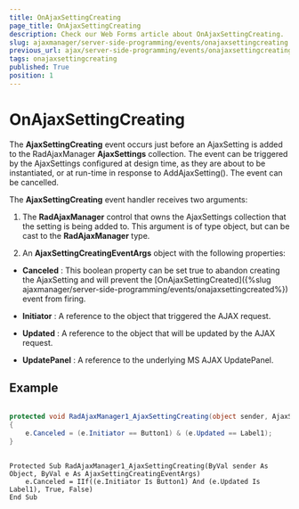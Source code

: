 ```yaml
---
title: OnAjaxSettingCreating
page_title: OnAjaxSettingCreating
description: Check our Web Forms article about OnAjaxSettingCreating.
slug: ajaxmanager/server-side-programming/events/onajaxsettingcreating
previous_url: ajax/server-side-programming/events/onajaxsettingcreating
tags: onajaxsettingcreating
published: True
position: 1
---
```


# OnAjaxSettingCreating



The **AjaxSettingCreating** event occurs just before an AjaxSetting is added to the RadAjaxManager **AjaxSettings** collection. The event can be triggered by the AjaxSettings configured at design time, as they are about to be instantiated, or at run-time in response to AddAjaxSetting(). The event can be cancelled.

The **AjaxSettingCreating** event handler receives two arguments:

1. The **RadAjaxManager** control that owns the AjaxSettings collection that the setting is being added to. This argument is of type object, but can be cast to the **RadAjaxManager** type.

2. An **AjaxSettingCreatingEventArgs** object with the following properties:

* **Canceled** : This boolean property can be set true to abandon creating the AjaxSetting and will prevent the [OnAjaxSettingCreated]({%slug ajaxmanager/server-side-programming/events/onajaxsettingcreated%}) event from firing.

* **Initiator** : A reference to the object that triggered the AJAX request.

* **Updated** : A reference to the object that will be updated by the AJAX request.

* **UpdatePanel** : A reference to the underlying MS AJAX UpdatePanel.

## Example



````C#
	
protected void RadAjaxManager1_AjaxSettingCreating(object sender, AjaxSettingCreatingEventArgs e)
{
	e.Canceled = (e.Initiator == Button1) & (e.Updated == Label1);
}
				
````
````VB
Protected Sub RadAjaxManager1_AjaxSettingCreating(ByVal sender As Object, ByVal e As AjaxSettingCreatingEventArgs)
	e.Canceled = IIf((e.Initiator Is Button1) And (e.Updated Is Label1), True, False)
End Sub
````

